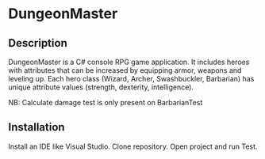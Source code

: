 # DungeonMaster

## Description
DungeonMaster is a C# console RPG game application.
It includes heroes with attributes that can be increased by equipping armor, weapons and leveling up.
Each hero class (Wizard, Archer, Swashbuckler, Barbarian) has unique attribute values (strength, dexterity, intelligence).

NB:
Calculate damage test is only present on BarbarianTest


## Installation
Install an IDE like Visual Studio.
Clone repository.
Open project and run Test.
